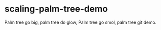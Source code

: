 # scaling-palm-tree-demo
Palm tree go big, palm tree do glow, Palm tree go smol, palm tree git demo.
